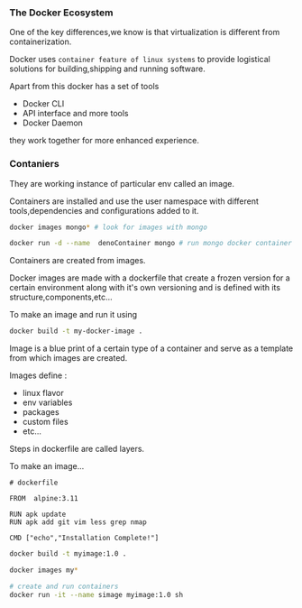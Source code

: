 ### The Docker Ecosystem

One of the key differences,we know is that virtualization is different from containerization.

Docker uses `container feature of linux systems` to provide logistical solutions for building,shipping and running software.


Apart from this docker has  a set of tools 
- Docker CLI  
- API interface and more tools 
- Docker Daemon

they work together for more enhanced experience.

### Contaniers

They are working instance of particular env called an image.

Containers are installed and use the user namespace with different tools,dependencies and configurations added to it.

```bash
docker images mongo* # look for images with mongo

docker run -d --name  denoContainer mongo # run mongo docker container
```
Containers are created from images.

Docker images are made with a dockerfile that create a frozen version for a certain environment along with it's own versioning and is defined with its structure,components,etc...

To make an image and run it using

```bash 
docker build -t my-docker-image .
```

Image is a blue print of a certain type of a container and serve as a template from which images are created.

Images define :
- linux flavor
- env variables
- packages
- custom files 
- etc...


Steps in dockerfile are called layers.


To make an image...

```vim
# dockerfile

FROM  alpine:3.11

RUN apk update
RUN apk add git vim less grep nmap

CMD ["echo","Installation Complete!"]
```

```bash
docker build -t myimage:1.0 .

docker images my*

# create and run containers
docker run -it --name simage myimage:1.0 sh
```

